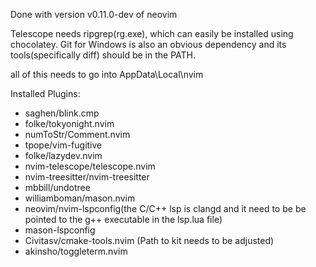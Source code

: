 Done with version v0.11.0-dev of neovim

Telescope needs ripgrep(rg.exe), which can easily be installed using chocolatey.
Git for Windows is also an obvious dependency and its tools(specifically diff) should be in the PATH.

all of this needs to go into AppData\Local\nvim


Installed Plugins:
+ saghen/blink.cmp
+ folke/tokyonight.nvim
+ numToStr/Comment.nvim
+ tpope/vim-fugitive
+ folke/lazydev.nvim
+ nvim-telescope/telescope.nvim
+ nvim-treesitter/nvim-treesitter
+ mbbill/undotree
+ williamboman/mason.nvim
+ neovim/nvim-lspconfig(the C/C++ lsp is clangd and it need to be be pointed to the g++ executable in the lsp.lua file)
+ mason-lspconfig
+ Civitasv/cmake-tools.nvim (Path to kit needs to be adjusted)
+ akinsho/toggleterm.nvim
